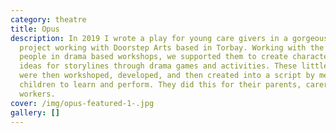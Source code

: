 ```yaml
---
category: theatre
title: Opus
description: In 2019 I wrote a play for young care givers in a gorgeous theatre
  project working with Doorstep Arts based in Torbay. Working with the young
  people in drama based workshops, we supported them to create characters and
  ideas for storylines through drama games and activities. These little ideas
  were then workshoped, developed, and then created into a script by me for the
  children to learn and perform. They did this for their parents, carers, and
  workers.
cover: /img/opus-featured-1-.jpg
gallery: []
---
```


